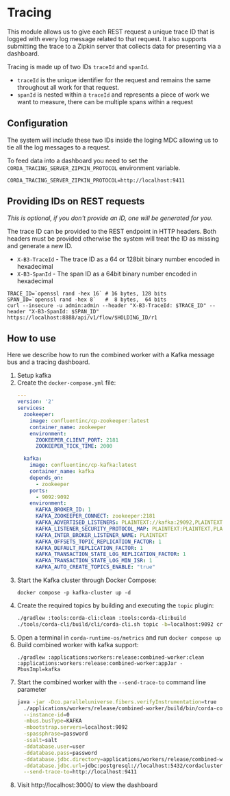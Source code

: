# Tracing

This module allows us to give each REST request a unique trace ID that is logged with every log message related to that request.
It also supports submitting the trace to a Zipkin server that collects data for presenting via a dashboard.

Tracing is made up of two IDs `traceId` and `spanId`.
- `traceId` is the unique identifier for the request and remains the same throughout all work for that request.
- `spanId` is nested within a `traceId` and represents a piece of work we want to measure, there can be multiple spans within a request

## Configuration

The system will include these two IDs inside the loging MDC allowing us to tie all the log messages to a request.

To feed data into a dashboard you need to set the `CORDA_TRACING_SERVER_ZIPKIN_PROTOCOL` environment variable.

```shell
CORDA_TRACING_SERVER_ZIPKIN_PROTOCOL=http://localhost:9411
```

## Providing IDs on REST requests

_This is optional, if you don't provide an ID, one will be generated for you._

The trace ID can be provided to the REST endpoint in HTTP headers.
Both headers must be provided otherwise the system will treat the ID as missing and generate a new ID.

- `X-B3-TraceId` - The trace ID as a 64 or 128bit binary number encoded in hexadecimal
- `X-B3-SpanId` - The span ID as a 64bit binary number encoded in hexadecimal

```shell
TRACE_ID=`openssl rand -hex 16` # 16 bytes, 128 bits
SPAN_ID=`openssl rand -hex 8`   #  8 bytes,  64 bits
curl --insecure -u admin:admin --header "X-B3-TraceId: $TRACE_ID" --header "X-B3-SpanId: $SPAN_ID"  https://localhost:8888/api/v1/flow/$HOLDING_ID/r1
```

## How to use

Here we describe how to run the combined worker with a Kafka message bus and a tracing dashboard.

1. Setup kafka
2. Create the `docker-compose.yml` file:
    ```yml
    ---
    version: '2'
    services:
      zookeeper:
        image: confluentinc/cp-zookeeper:latest
        container_name: zookeeper
        environment:
          ZOOKEEPER_CLIENT_PORT: 2181
          ZOOKEEPER_TICK_TIME: 2000

      kafka:
        image: confluentinc/cp-kafka:latest
        container_name: kafka
        depends_on:
          - zookeeper
        ports:
          - 9092:9092
        environment:
          KAFKA_BROKER_ID: 1
          KAFKA_ZOOKEEPER_CONNECT: zookeeper:2181
          KAFKA_ADVERTISED_LISTENERS: PLAINTEXT://kafka:29092,PLAINTEXT_HOST://localhost:9092
          KAFKA_LISTENER_SECURITY_PROTOCOL_MAP: PLAINTEXT:PLAINTEXT,PLAINTEXT_HOST:PLAINTEXT
          KAFKA_INTER_BROKER_LISTENER_NAME: PLAINTEXT
          KAFKA_OFFSETS_TOPIC_REPLICATION_FACTOR: 1
          KAFKA_DEFAULT_REPLICATION_FACTOR: 1
          KAFKA_TRANSACTION_STATE_LOG_REPLICATION_FACTOR: 1
          KAFKA_TRANSACTION_STATE_LOG_MIN_ISR: 1
          KAFKA_AUTO_CREATE_TOPICS_ENABLE: "true"
    ```
3. Start the Kafka cluster through Docker Compose:
    ```shell
    docker compose -p kafka-cluster up -d
    ```
4. Create the required topics by building and executing the `topic` plugin:
    ```bash
    ./gradlew :tools:corda-cli:clean :tools:corda-cli:build
    ./tools/corda-cli/build/cli/corda-cli.sh topic -b=localhost:9092 create connect
    ```
5. Open a terminal in `corda-runtime-os/metrics` and run `docker compose up`
6. Build combined worker with kafka support:
    ```shell
    ./gradlew :applications:workers:release:combined-worker:clean :applications:workers:release:combined-worker:appJar -PbusImpl=kafka
    ```
7. Start the combined worker with the `--send-trace-to` command line parameter
    ```bash
    java -jar -Dco.paralleluniverse.fibers.verifyInstrumentation=true                      \
      ./applications/workers/release/combined-worker/build/bin/corda-combined-worker-*.jar \
      --instance-id=0                                                                      \
      -mbus.busType=KAFKA                                                                  \
      -mbootstrap.servers=localhost:9092                                                   \
      -spassphrase=password                                                                \
      -ssalt=salt                                                                          \
      -ddatabase.user=user                                                                 \
      -ddatabase.pass=password                                                             \
      -ddatabase.jdbc.directory=applications/workers/release/combined-worker/drivers       \
      -ddatabase.jdbc.url=jdbc:postgresql://localhost:5432/cordacluster                    \
      --send-trace-to=http://localhost:9411
    ```
8. Visit http://localhost:3000/ to view the dashboard

